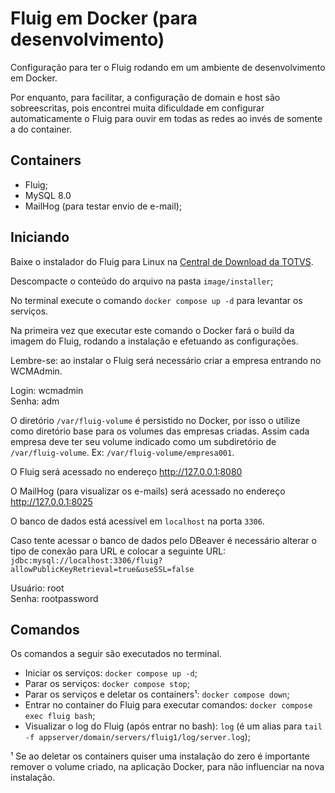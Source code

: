 # Fluig em Docker (para desenvolvimento)

Configuração para ter o Fluig rodando em um ambiente de desenvolvimento em Docker.

Por enquanto, para facilitar, a configuração de domain e host são sobreescritas, pois encontrei
muita dificuldade em configurar automaticamente o Fluig para ouvir em todas as redes ao invés
de somente a do container.

## Containers

- Fluig;
- MySQL 8.0
- MailHog (para testar envio de e-mail);

## Iniciando

Baixe o instalador do Fluig para Linux na [Central de Download da TOTVS](https://suporte.totvs.com/portal/p/10098/suporte-fluig-download#000035/FLUIG%201.8/Fluig/).

Descompacte o conteúdo do arquivo na pasta `image/installer`;

No terminal execute o comando `docker compose up -d` para levantar os serviços.

Na primeira vez que executar este comando o Docker fará o build da imagem do Fluig,
rodando a instalação e efetuando as configurações.

Lembre-se: ao instalar o Fluig será necessário criar a empresa entrando no WCMAdmin.

Login: wcmadmin<br>
Senha: adm

O diretório `/var/fluig-volume` é persistido no Docker, por isso o utilize como diretório
base para os volumes das empresas criadas. Assim cada empresa deve ter seu volume indicado
como um subdiretório de `/var/fluig-volume`. Ex: `/var/fluig-volume/empresa001`.

O Fluig será acessado no endereço http://127.0.0.1:8080

O MailHog (para visualizar os e-mails) será acessado no endereço http://127.0.0.1:8025

O banco de dados está acessível em `localhost` na porta `3306`.

Caso tente acessar o banco de dados pelo DBeaver é necessário alterar o tipo de conexão para URL e colocar a seguinte URL: `jdbc:mysql://localhost:3306/fluig?allowPublicKeyRetrieval=true&useSSL=false`

Usuário: root<br>
Senha: rootpassword

## Comandos

Os comandos a seguir são executados no terminal.

- Iniciar os serviços: `docker compose up -d`;
- Parar os serviços: `docker compose stop`;
- Parar os serviços e deletar os containers¹: `docker compose down`;
- Entrar no container do Fluig para executar comandos: `docker compose exec fluig bash`;
- Visualizar o log do Fluig (após entrar no bash): `log` (é um alias para `tail -f appserver/domain/servers/fluig1/log/server.log`);

¹ Se ao deletar os containers quiser uma instalação do zero é importante remover o volume criado,
na aplicação Docker, para não influenciar na nova instalação.
